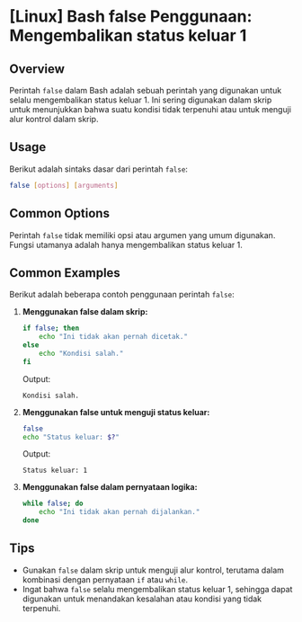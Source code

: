# [Linux] Bash false Penggunaan: Mengembalikan status keluar 1

## Overview
Perintah `false` dalam Bash adalah sebuah perintah yang digunakan untuk selalu mengembalikan status keluar 1. Ini sering digunakan dalam skrip untuk menunjukkan bahwa suatu kondisi tidak terpenuhi atau untuk menguji alur kontrol dalam skrip.

## Usage
Berikut adalah sintaks dasar dari perintah `false`:

```bash
false [options] [arguments]
```

## Common Options
Perintah `false` tidak memiliki opsi atau argumen yang umum digunakan. Fungsi utamanya adalah hanya mengembalikan status keluar 1.

## Common Examples
Berikut adalah beberapa contoh penggunaan perintah `false`:

1. **Menggunakan false dalam skrip:**
   ```bash
   if false; then
       echo "Ini tidak akan pernah dicetak."
   else
       echo "Kondisi salah."
   fi
   ```
   Output:
   ```
   Kondisi salah.
   ```

2. **Menggunakan false untuk menguji status keluar:**
   ```bash
   false
   echo "Status keluar: $?"
   ```
   Output:
   ```
   Status keluar: 1
   ```

3. **Menggunakan false dalam pernyataan logika:**
   ```bash
   while false; do
       echo "Ini tidak akan pernah dijalankan."
   done
   ```

## Tips
- Gunakan `false` dalam skrip untuk menguji alur kontrol, terutama dalam kombinasi dengan pernyataan `if` atau `while`.
- Ingat bahwa `false` selalu mengembalikan status keluar 1, sehingga dapat digunakan untuk menandakan kesalahan atau kondisi yang tidak terpenuhi.